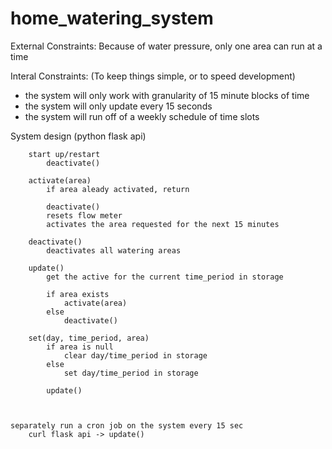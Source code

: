 # home_watering_system

External Constraints:
    Because of water pressure, only one area can run at a time
    
Interal Constraints: (To keep things simple, or to speed development)
   - the system will only work with granularity of 15 minute blocks of time
   - the system will only update every 15 seconds
   - the system will run off of a weekly schedule of time slots
    
    
System design (python flask api)
    
        start up/restart
            deactivate()
            
        activate(area)
            if area aleady activated, return
            
            deactivate()
            resets flow meter
            activates the area requested for the next 15 minutes
            
        deactivate()
            deactivates all watering areas            
            
        update()
            get the active for the current time_period in storage

            if area exists
                activate(area)
            else
                deactivate()
            
        set(day, time_period, area)
            if area is null
                clear day/time_period in storage
            else
                set day/time_period in storage
            
            update()
            
            
    
    separately run a cron job on the system every 15 sec
        curl flask api -> update()


